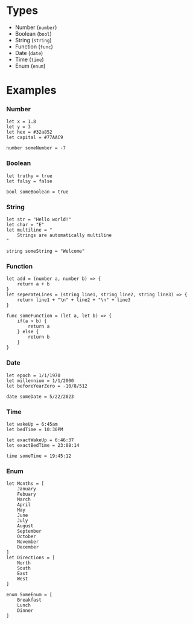 # Types
- Number (`number`)
- Boolean (`bool`)
- String (`string`)
- Function (`func`)
- Date (`date`)
- Time (`time`)
- Enum (`enum`)

# Examples

### Number
```
let x = 1.8
let y = 3
let hex = #32a852
let capital = #77AAC9

number someNumber = -7
```

### Boolean
```
let truthy = true
let falsy = false

bool someBoolean = true
```

### String
```
let str = "Hello world!"
let char = "E"
let multiline = "
    Strings are automatically multiline
"

string someString = "Welcome"
```

### Function
```
let add = (number a, number b) => {
    return a + b
}
let seperateLines = (string line1, string line2, string line3) => {
    return line1 + "\n" + line2 + "\n" + line3
}

func someFunction = (let a, let b) => {
    if(a > b) {
        return a
    } else {
        return b
    }
}
```

### Date
```
let epoch = 1/1/1970
let millennium = 1/1/2000
let beforeYearZero = -10/8/512

date someDate = 5/22/2023
```

### Time
```
let wakeUp = 6:45am
let bedTime = 10:30PM

let exactWakeUp = 6:46:37
let exactBedTime = 23:08:14

time someTime = 19:45:12
```

### Enum
```
let Months = [
    January
    Febuary
    March
    April
    May
    June
    July
    August
    September
    October
    November
    December
]
let Directions = [
    North
    South
    East
    West
]

enum SomeEnum = [
    Breakfast
    Lunch
    Dinner
]
```